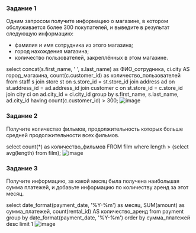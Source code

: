 ### Задание 1

Одним запросом получите информацию о магазине, в котором обслуживается более 300 покупателей, и выведите в результат следующую информацию: 
- фамилия и имя сотрудника из этого магазина;
- город нахождения магазина;
- количество пользователей, закреплённых в этом магазине.

select  concat(s.first_name, ' ', s.last_name) as ФИО_сотрудника, ci.city  AS город_магазина, count(c.customer_id) as количество_пользователей
from staff s
join store st on s.store_id = st.store_id
join address ad on st.address_id = ad.address_id
join customer c on st.store_id = c.store_id
join city ci on ad.city_id = ci.city_id group by s.first_name, s.last_name, ad.city_id
having count(c.customer_id) > 300;
![image](https://github.com/rulezzz7373/Netology/assets/138396672/25ae95ab-d063-44b6-9c7e-55cc34cce613)

### Задание 2

Получите количество фильмов, продолжительность которых больше средней продолжительности всех фильмов.

select count(*) as количество_фильмов
FROM film
where length > (select avg(length) from film);
![image](https://github.com/rulezzz7373/Netology/assets/138396672/fb0ab06f-15ae-4b50-b130-4baebbf13c73)


### Задание 3

Получите информацию, за какой месяц была получена наибольшая сумма платежей, и добавьте информацию по количеству аренд за этот месяц.

select date_format(payment_date, '%Y-%m') as месяц, SUM(amount) as сумма_платежей, count(rental_id) AS количество_аренд
from payment
group by date_format(payment_date, '%Y-%m')
order by сумма_платежей desc
limit 1
![image](https://github.com/rulezzz7373/Netology/assets/138396672/595a5d5d-acaa-448f-91ac-1dc3367c5af6)
